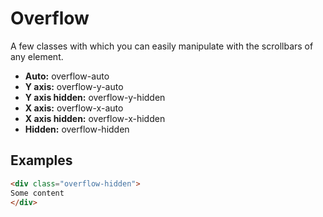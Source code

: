 # Overflow

A few classes with which you can easily manipulate with the scrollbars of any element.

- **Auto:** overflow-auto
- **Y axis:** overflow-y-auto
- **Y axis hidden:** overflow-y-hidden
- **X axis:** overflow-x-auto
- **X axis hidden:** overflow-x-hidden 
- **Hidden:** overflow-hidden

## Examples
````Html
<div class="overflow-hidden">
Some content
</div>
````

